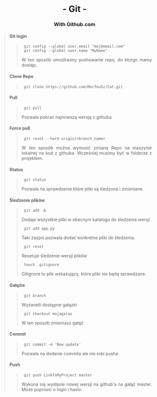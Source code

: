 <div align="center">

# - Git -
### With Github.com

<div align="justify">

>#### Git login
>>      git config --global user.email "mój@email.com"
>>      git config --global user.name "MyName"
>>W ten sposób umożliwimy pushowanie repo, do którgo mamy dostęp.
>
>#### Clone Repo
>>      git clone https://github.com/Morfeu5z/Cat.git
>
>#### Pull
>>      git pull
>>Pozwala pobrać najnowszą wersję z githuba
>
>#### Force pull
>>      git reset --hard origin/<branch_name>
>>W ten sposób można wymusić zmianę Repo na maszynie lokalnej na kod z githuba. Wcześniej musimy być w folderze z projektem.
>
>#### Status
>>      git status
>>Pozwala na sprawdzenie które pliki są śledzone i zmieniane.
>
>#### Śledzenie plików
>>      git add -A
>>Dodaje wszystkie pliki w obecnym katalogu do śledzenia wersji
>>
>>      git add app.py
>>Taki zazpis pozwala dodać konkretne pliki do śledzenia.
>>
>>      git reset
>>Resetuje śledzenie wersji plików
>>
>>      touch .gitignore
>>Gitignore to plik wskazujący, które pliki nie będą sprawdzane.
>>      
>#### Gałęźie
>>      git branch
>>Wyświetli dostępne gałązki
>>
>>      git checkout mojagalaz
>>W ten sposób zmieniasz gałąź
>
>#### Commit
>>      git commit -m 'New update'
>>Pozwala na dodanie commita ale nie robi pusha.
>
>#### Push
>>      git push LinkToMyProject master
>>Wykona się wysłanie nowej wersji na github'a na gałąź master. Może poprosić o login i haslo.
>
